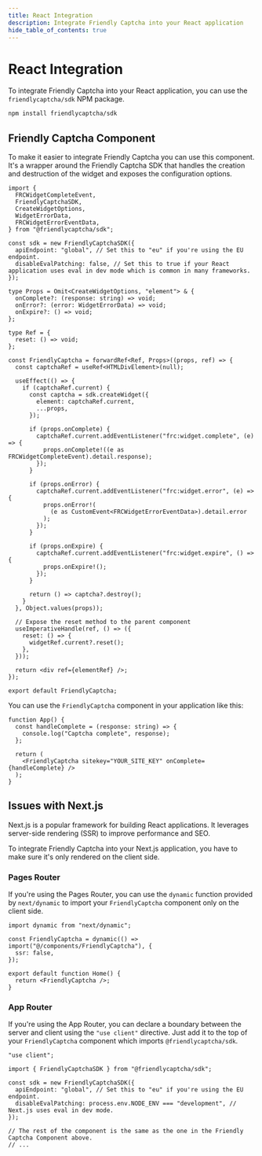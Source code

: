 ```yaml
---
title: React Integration
description: Integrate Friendly Captcha into your React application
hide_table_of_contents: true
---
```


# React Integration

To integrate Friendly Captcha into your React application, you can use the `friendlycaptcha/sdk` NPM package.

```bash
npm install friendlycaptcha/sdk
```

## Friendly Captcha Component

To make it easier to integrate Friendly Captcha you can use this component. It's a wrapper around the Friendly Captcha SDK that handles the creation and destruction of the widget and exposes the configuration options.

```tsx
import {
  FRCWidgetCompleteEvent,
  FriendlyCaptchaSDK,
  CreateWidgetOptions,
  WidgetErrorData,
  FRCWidgetErrorEventData,
} from "@friendlycaptcha/sdk";

const sdk = new FriendlyCaptchaSDK({
  apiEndpoint: "global", // Set this to "eu" if you're using the EU endpoint.
  disableEvalPatching: false, // Set this to true if your React application uses eval in dev mode which is common in many frameworks.
});

type Props = Omit<CreateWidgetOptions, "element"> & {
  onComplete?: (response: string) => void;
  onError?: (error: WidgetErrorData) => void;
  onExpire?: () => void;
};

type Ref = {
  reset: () => void;
};

const FriendlyCaptcha = forwardRef<Ref, Props>((props, ref) => {
  const captchaRef = useRef<HTMLDivElement>(null);

  useEffect(() => {
    if (captchaRef.current) {
      const captcha = sdk.createWidget({
        element: captchaRef.current,
        ...props,
      });

      if (props.onComplete) {
        captchaRef.current.addEventListener("frc:widget.complete", (e) => {
          props.onComplete!((e as FRCWidgetCompleteEvent).detail.response);
        });
      }

      if (props.onError) {
        captchaRef.current.addEventListener("frc:widget.error", (e) => {
          props.onError!(
            (e as CustomEvent<FRCWidgetErrorEventData>).detail.error
          );
        });
      }

      if (props.onExpire) {
        captchaRef.current.addEventListener("frc:widget.expire", () => {
          props.onExpire!();
        });
      }

      return () => captcha?.destroy();
    }
  }, Object.values(props));

  // Expose the reset method to the parent component
  useImperativeHandle(ref, () => ({
    reset: () => {
      widgetRef.current?.reset();
    },
  }));

  return <div ref={elementRef} />;
});

export default FriendlyCaptcha;
```

You can use the `FriendlyCaptcha` component in your application like this:

```tsx
function App() {
  const handleComplete = (response: string) => {
    console.log("Captcha complete", response);
  };

  return (
    <FriendlyCaptcha sitekey="YOUR_SITE_KEY" onComplete={handleComplete} />
  );
}
```

## Issues with Next.js

Next.js is a popular framework for building React applications. It leverages server-side rendering (SSR) to improve performance and SEO.

To integrate Friendly Captcha into your Next.js application, you have to make sure it's only rendered on the client side.

### Pages Router

If you're using the Pages Router, you can use the `dynamic` function provided by `next/dynamic` to import your `FriendlyCaptcha` component only on the client side.

```tsx
import dynamic from "next/dynamic";

const FriendlyCaptcha = dynamic(() => import("@/components/FriendlyCaptcha"), {
  ssr: false,
});

export default function Home() {
  return <FriendlyCaptcha />;
}
```

### App Router

If you're using the App Router, you can declare a boundary between the server and client using the `"use client"` directive. Just add it to the top of your `FriendlyCaptcha` component which imports `@friendlycaptcha/sdk`.

```tsx
"use client";

import { FriendlyCaptchaSDK } from "@friendlycaptcha/sdk";

const sdk = new FriendlyCaptchaSDK({
  apiEndpoint: "global", // Set this to "eu" if you're using the EU endpoint.
  disableEvalPatching: process.env.NODE_ENV === "development", // Next.js uses eval in dev mode.
});

// The rest of the component is the same as the one in the Friendly Captcha Component above.
// ...
```
